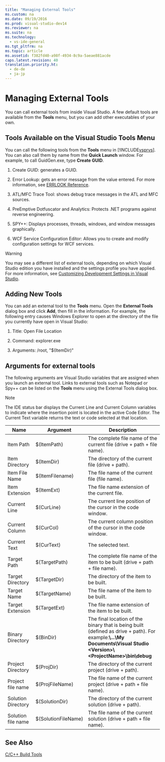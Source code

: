```yaml
---
title: "Managing External Tools"
ms.custom: na
ms.date: 09/19/2016
ms.prod: visual-studio-dev14
ms.reviewer: na
ms.suite: na
ms.technology: 
  - vs-ide-general
ms.tgt_pltfrm: na
ms.topic: article
ms.assetid: f382fd40-a98f-4934-8c9a-5aeae881acde
caps.latest.revision: 40
translation.priority.ht: 
  - de-de
  - ja-jp
---
```

# Managing External Tools
You can call external tools from inside Visual Studio. A few default tools are available from the **Tools** menu, but you can add other executables of your own.  
  
## Tools Available on the Visual Studio Tools Menu  
 You can call the following tools from the **Tools** menu in [!INCLUDE[vsprvs](../vs140/includes/vsprvs_md.md)]. You can also call them by name from the **Quick Launch** window. For example, to call GuidGen.exe, type **Create GUID**.  
  
1.  Create GUID: generates a GUID.  
  
2.  Error Lookup: gets an error message from the value entered. For more information, see [ERRLOOK Reference](../vs140/ERRLOOK-Reference.md).  
  
3.  ATL/MFC Trace Tool: shows debug trace messages in the ATL and MFC sources.  
  
4.  PreEmptive Dotfuscator and Analytics: Protects .NET programs against reverse engineering.  
  
5.  SPY++: Displays processes, threads, windows, and window messages graphically.  
  
6.  WCF Service Configuration Editor: Allows you to create and modify configuration settings for WCF services.  
  
> [!WARNING]
>  You may see a different list of external tools, depending on which Visual Studio edition you have installed and the settings profile you have applied. For more information, see [Customizing Development Settings in Visual Studio](assetId:///22c4debb-4e31-47a8-8f19-16f328d7dcd3).  
  
## Adding New Tools  
 You can add an external tool to the **Tools** menu. Open the **External Tools** dialog box and click **Add**, then fill in the information. For example, the following entry causes Windows Explorer to open at the directory of the file you currently have open in Visual Studio:  
  
1.  Title: Open File Location  
  
2.  Command: explorer.exe  
  
3.  Arguments: /root, "$(ItemDir)"  
  
## Arguments for external tools  
 The following arguments are Visual Studio variables that are assigned when you launch an external tool. Links to external tools such as Notepad or Spy++ can be listed on the **Tools** menu using the External Tools dialog box.  
  
> [!NOTE]
>  The IDE status bar displays the Current Line and Current Column variables to indicate where the insertion point is located in the active Code Editor. The Current Text variable returns the text or code selected at that location.  
  
|Name|Argument|Description|  
|----------|--------------|-----------------|  
|Item Path|$(ItemPath)|The complete file name of the current file (drive + path + file name).|  
|Item Directory|$(ItemDir)|The directory of the current file (drive + path).|  
|Item File Name|$(ItemFilename)|The file name of the current file (file name).|  
|Item Extension|$(ItemExt)|The file name extension of the current file.|  
|Current Line|$(CurLine)|The current line position of the cursor in the code window.|  
|Current Column|$(CurCol)|The current column position of the cursor in the code window.|  
|Current Text|$(CurText)|The selected text.|  
|Target Path|$(TargetPath)|The complete file name of the item to be built (drive + path + file name).|  
|Target Directory|$(TargetDir)|The directory of the item to be built.|  
|Target Name|$(TargetName)|The file name of the item to be built.|  
|Target Extension|$(TargetExt)|The file name extension of the item to be built.|  
|Binary Directory|$(BinDir)|The final location of the binary that is being built (defined as drive + path). For example:**\\...\My Documents\Visual Studio <Version\>\\<ProjectName\>\bin\debug**|  
|Project Directory|$(ProjDir)|The directory of the current project (drive + path).|  
|Project file name|$(ProjFileName)|The file name of the current project (drive + path + file name).|  
|Solution Directory|$(SolutionDir)|The directory of the current solution (drive + path).|  
|Solution file name|$(SolutionFileName)|The file name of the current solution (drive + path + file name).|  
  
## See Also  
 [C/C++ Build Tools](../vs140/C-C---Build-Tools.md)